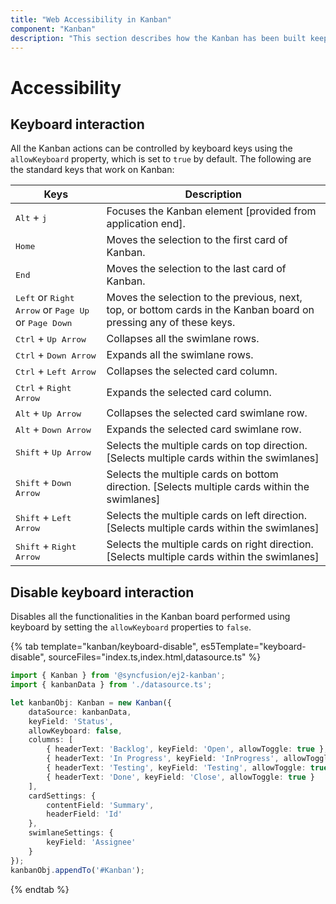 ```yaml
---
title: "Web Accessibility in Kanban"
component: "Kanban"
description: "This section describes how the Kanban has been built keeping web accessibility in mind, thus allowing to interact with assistive technologies."
---
```


# Accessibility

## Keyboard interaction

All the Kanban actions can be controlled by keyboard keys using the `allowKeyboard` property, which is set to `true` by default. The following are the standard keys that work on Kanban:

Keys | Description |
|-----|-----|
| <kbd>Alt</kbd> + <kbd>j</kbd> | Focuses the Kanban element [provided from application end]. |
| <kbd>Home</kbd> | Moves the selection to the first card of Kanban. |
| <kbd>End</kbd> | Moves the selection to the last card of Kanban. |
| <kbd>Left</kbd> or <kbd>Right Arrow</kbd> or <kbd>Page Up</kbd> or <kbd>Page Down</kbd> | Moves the selection to the previous, next, top, or bottom cards in the Kanban board on pressing any of these keys. |
| <kbd>Ctrl</kbd> + <kbd>Up Arrow</kbd> | Collapses all the swimlane rows. |
| <kbd>Ctrl</kbd> + <kbd>Down Arrow</kbd> | Expands all the swimlane rows. |
| <kbd>Ctrl</kbd> + <kbd>Left Arrow</kbd> | Collapses the selected card column. |
| <kbd>Ctrl</kbd> + <kbd>Right Arrow</kbd> | Expands the selected card column. |
| <kbd>Alt</kbd> + <kbd>Up Arrow</kbd> | Collapses the selected card swimlane row. |
| <kbd>Alt</kbd> + <kbd>Down Arrow</kbd> | Expands the selected card swimlane row. |
| <kbd>Shift</kbd> + <kbd>Up Arrow</kbd> | Selects the multiple cards on top direction. [Selects multiple cards within the swimlanes]  |
| <kbd>Shift</kbd> + <kbd>Down Arrow</kbd> | Selects the multiple cards on bottom direction. [Selects multiple cards within the swimlanes] |
| <kbd>Shift</kbd> + <kbd>Left Arrow</kbd> | Selects the multiple cards on left direction. [Selects multiple cards within the swimlanes] |
| <kbd>Shift</kbd> + <kbd>Right Arrow</kbd> | Selects the multiple cards on right direction. [Selects multiple cards within the swimlanes] |

## Disable keyboard interaction

Disables all the functionalities in the Kanban board performed using keyboard by setting the `allowKeyboard` properties to `false`.

{% tab template="kanban/keyboard-disable", es5Template="keyboard-disable", sourceFiles="index.ts,index.html,datasource.ts" %}

```typescript
import { Kanban } from '@syncfusion/ej2-kanban';
import { kanbanData } from './datasource.ts';

let kanbanObj: Kanban = new Kanban({
    dataSource: kanbanData,
    keyField: 'Status',
    allowKeyboard: false,
    columns: [
        { headerText: 'Backlog', keyField: 'Open', allowToggle: true },
        { headerText: 'In Progress', keyField: 'InProgress', allowToggle: true },
        { headerText: 'Testing', keyField: 'Testing', allowToggle: true },
        { headerText: 'Done', keyField: 'Close', allowToggle: true }
    ],
    cardSettings: {
        contentField: 'Summary',
        headerField: 'Id'
    },
    swimlaneSettings: {
        keyField: 'Assignee'
    }
});
kanbanObj.appendTo('#Kanban');
```

{% endtab %}
